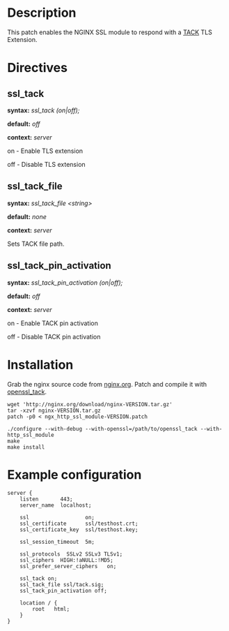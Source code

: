 Description
===========

This patch enables the NGINX SSL module to respond with a [TACK](http://tack.io/) TLS Extension.


Directives
==========

ssl_tack
--------
**syntax:** *ssl_tack (on|off);*

**default:** *off*

**context:** *server*

on - Enable TLS extension

off - Disable TLS extension


ssl_tack_file
-------------
**syntax:** *ssl_tack_file &lt;string&gt;*

**default:** *none*

**context:** *server*

Sets TACK file path.


ssl_tack_pin_activation
-----------------------
**syntax:** *ssl_tack_pin_activation (on|off);*

**default:** *off*

**context:** *server*

on - Enable TACK pin activation

off - Disable TACK pin activation


Installation
============

Grab the nginx source code from [nginx.org](<http://nginx.org/>).
Patch and compile it with [openssl_tack](https://github.com/tack/openssl_tack).

    wget 'http://nginx.org/download/nginx-VERSION.tar.gz'
    tar -xzvf nginx-VERSION.tar.gz
    patch -p0 < ngx_http_ssl_module-VERSION.patch

    ./configure --with-debug --with-openssl=/path/to/openssl_tack --with-http_ssl_module
    make
    make install


Example configuration
=====================

    server {
        listen       443;
        server_name  localhost;

        ssl                  on;
        ssl_certificate      ssl/testhost.crt;
        ssl_certificate_key  ssl/testhost.key;

        ssl_session_timeout  5m;

        ssl_protocols  SSLv2 SSLv3 TLSv1;
        ssl_ciphers  HIGH:!aNULL:!MD5;
        ssl_prefer_server_ciphers   on;

        ssl_tack on;
        ssl_tack_file ssl/tack.sig;
        ssl_tack_pin_activation off;

        location / {
            root   html;
        }
    }

